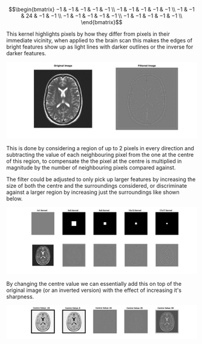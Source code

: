 
$$\begin{bmatrix} 
−1 & −1 & −1 & −1 & −1 \\
−1 & −1 & −1 & −1 & −1 \\
−1 & −1 & 24 & −1 & −1 \\
−1 & −1 & −1 & −1 & −1 \\
−1 & −1 & −1 & −1 & −1 \\
\end{bmatrix}$$

This kernel highlights pixels by how they differ from pixels in their immediate vicinity, when applied to the brain scan this makes the edges of bright features show up as light lines with darker outlines or the inverse for darker features. 

![](Brain_Filter_SideBySide.png)

This is done by considering a region of up to 2 pixels in every direction and subtracting the value of each neighbouring pixel from the one at the centre of this region, to compensate the the pixel at the centre is multiplied in magnitude by the number of neighbouring pixels compared against. 

The filter could be adjusted to only pick up larger features by increasing the size of both the centre and the surroundings considered, or discriminate against a larger region by increasing just the surroundings like shown below.

![](Kernal_Size_Comparison.svg)

By changing the centre value we can essentially add this on top of the original image (or an inverted version) with the effect of increasing it's sharpness.

![](Kernal_Centre_Comparison.svg)

